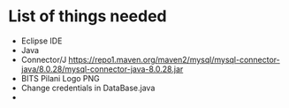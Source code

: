 # List of things needed

- Eclipse IDE
- Java
- Connector/J https://repo1.maven.org/maven2/mysql/mysql-connector-java/8.0.28/mysql-connector-java-8.0.28.jar
- BITS Pilani Logo PNG 
- Change credentials in DataBase.java
- 
